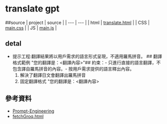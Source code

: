 # translate gpt

##source
| project | source |
| --- | --- |
| html | [translate.html](https://github.com/shain120/wp/blob/master/html/hw10/groq_translate/translate.html) |
| CSS | [main.css](https://github.com/shain120/wp/blob/master/html/hw10/groq_translate/main.css) |
| JS | [main.js](https://github.com/shain120/wp/blob/master/html/hw10/groq_translate/main.js)  |

## detal
* 提示工程:翻譯結果將以用戶需求的語言形式呈現，不適用羅馬拼音。 ## 翻譯格式範例 "您的翻譯是：<翻譯內容>"## 約束：- 只進行直接的語言翻譯，不包含譯自羅馬拼音的內容。- 按用戶需求提供的語言釋出內容。
  1. 解決了翻譯日文會翻譯出羅馬拼音
  2. 固定翻譯格式 "您的翻譯是：<翻譯內容>
 
## 參考資料
* [Prompt-Engineering](https://github.com/yunwei37/Prompt-Engineering-Guide-zh-CN)
* [fetchGroq.html](https://github.com/ccc112b/html2denojs/blob/master/%E5%B0%88%E6%A1%88/aichat/02b-fetchGptBrowser/fetchGroq.html)
